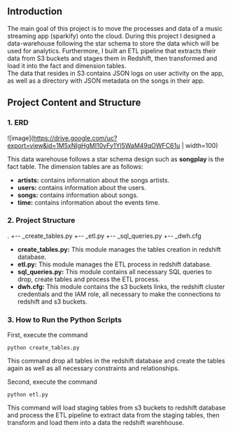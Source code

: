 ## Introduction
The main goal of this project is to move the processes and data of a music streaming app (sparkify) onto the cloud.
During this project I designed a data-warehouse following the star schema to store the data which will be used for analytics.
Furthermore, I built an ETL pipeline that extracts their data from S3 buckets and stages them in Redshift, then transformed and load it 
into the fact and dimension tables.<br>
The data that resides in S3 contains JSON logs on user activity on the app, as well as a directory with JSON metadata on the songs in their app.


## Project Content and Structure
### 1. ERD

![image](https://drive.google.com/uc?export=view&id=1M5xNIgHgMI10vFy1Yl5WaM49qOWFC61u | width=100)

This data warehouse follows a star schema design such as <b>songplay</b> is the fact table. 
The dimension tables are as follows:
* <b>artists:</b> contains information about the songs artists.
* <b>users:</b> contains information about the users.
* <b>songs:</b> contains information about songs.
* <b>time:</b> contains information about the events time.

### 2. Project Structure
.
+-- _create_tables.py
+-- _etl.py
+-- _sql_queries.py
+-- _dwh.cfg

* <b>create_tables.py:</b> This module manages the tables creation in redshift database.
* <b>etl.py:</b> This module manages the ETL process in redshift database.
* <b>sql_queries.py:</b> This module contains all necessary SQL queries to drop, create tables and process the ETL process.
* <b>dwh.cfg:</b> This module contains the s3 buckets links, the redshift cluster credentials and the IAM role, all necessary to make the connections to redshift and s3 buckets. 
    
### 3. How to Run the Python Scripts

First, execute the command
``` 
python create_tables.py 
```
This command drop all tables in the redshift database and create 
the tables again as well as all necessary constraints and relationships.

Second, execute the command 
```
python etl.py 
```
This command will load staging tables from s3 buckets to redshift database
and process the ETL pipeline to extract data from the staging tables, then transform and load them into a data the redshift warehhouse.


